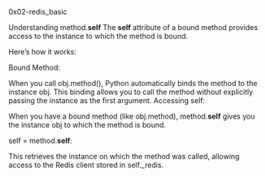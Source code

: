 0x02-redis_basic

Understanding method.__self__
The __self__ attribute of a bound method provides access to the instance to which the method is bound.

Here’s how it works:

Bound Method:

When you call obj.method(), Python automatically binds the method to the instance obj. This binding allows you to call the method without explicitly passing the instance as the first argument.
Accessing self:

When you have a bound method (like obj.method), method.__self__ gives you the instance obj to which the method is bound.

self = method.__self__:

This retrieves the instance on which the method was called, allowing access to the Redis client stored in self._redis.
